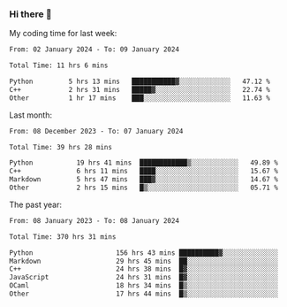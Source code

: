 ### Hi there 👋

My coding time for last week:

<!--START_SECTION:week-->

```txt
From: 02 January 2024 - To: 09 January 2024

Total Time: 11 hrs 6 mins

Python         5 hrs 13 mins   ███████████▓░░░░░░░░░░░░░   47.12 %
C++            2 hrs 31 mins   █████▓░░░░░░░░░░░░░░░░░░░   22.74 %
Other          1 hr 17 mins    ███░░░░░░░░░░░░░░░░░░░░░░   11.63 %
```

<!--END_SECTION:week-->

Last month:

<!--START_SECTION:month-->

```txt
From: 08 December 2023 - To: 07 January 2024

Total Time: 39 hrs 28 mins

Python           19 hrs 41 mins  ████████████▒░░░░░░░░░░░░   49.89 %
C++              6 hrs 11 mins   ████░░░░░░░░░░░░░░░░░░░░░   15.67 %
Markdown         5 hrs 47 mins   ███▓░░░░░░░░░░░░░░░░░░░░░   14.67 %
Other            2 hrs 15 mins   █▒░░░░░░░░░░░░░░░░░░░░░░░   05.71 %
```

<!--END_SECTION:month-->

The past year:

<!--START_SECTION:year-->

```txt
From: 08 January 2023 - To: 08 January 2024

Total Time: 370 hrs 31 mins

Python                     156 hrs 43 mins ██████████▓░░░░░░░░░░░░░░   42.30 %
Markdown                   29 hrs 45 mins  ██░░░░░░░░░░░░░░░░░░░░░░░   08.03 %
C++                        24 hrs 38 mins  █▓░░░░░░░░░░░░░░░░░░░░░░░   06.65 %
JavaScript                 24 hrs 31 mins  █▓░░░░░░░░░░░░░░░░░░░░░░░   06.62 %
OCaml                      18 hrs 34 mins  █▒░░░░░░░░░░░░░░░░░░░░░░░   05.01 %
Other                      17 hrs 44 mins  █▒░░░░░░░░░░░░░░░░░░░░░░░   04.79 %
```

<!--END_SECTION:year-->
